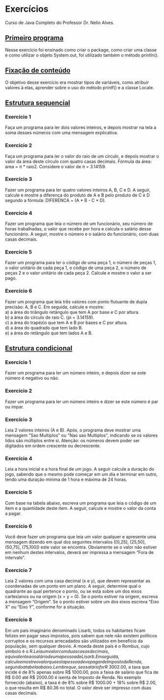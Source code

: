 # Exercícios
Curso de Java Completo do Professor Dr. Nelio Alves.

## <a href="https://github.com/carolinergb/exercicios-java/tree/master/src/primeiro_programa">Primeiro programa</a>
Nesse exercício foi ensinado como criar o package, como criar uma classe e como utilizar o objeto System.out, foi utilizado também o método println().

## <a href="https://github.com/carolinergb/exercicios-java/tree/master/src/exercicio_fixacao">Fixação de conteúdo</a>
O objetivo desse exercício era mostrar tipos de variáveis, como atribuir valores à elas, aprender sobre o uso do método printf() e a classe Locale.

## <a href="https://github.com/carolinergb/exercicios-java/tree/master/src/estrutura_sequencial">Estrutura sequencial</a>
### Exercício 1  <br />
Faça um programa para ler dois valores inteiros, e depois mostrar na tela a soma desses números com uma mensagem explicativa. 

### Exercício 2  <br />
Faça um programa para ler o valor do raio de um círculo, e depois mostrar o valor da área deste círculo com quatro casas decimais. Fórmula da área: area = π * raio2. Considere o valor de π = 3.14159.

### Exercício 3  <br />
Fazer um programa para ler quatro valores inteiros A, B, C e D. A seguir, calcule e mostre a diferença do produto de A e B pelo produto de C e D segundo a fórmula: DIFERENCA = (A * B - C * D).

### Exercício 4  <br />
Fazer um programa que leia o número de um funcionário, seu número de horas trabalhadas, o valor que recebe por hora e calcula o salário desse funcionário. A seguir, mostre o número e o salário do funcionário, com duas casas decimais.

### Exercício 5  <br />
Fazer um programa para ler o código de uma peça 1, o número de peças 1, o valor unitário de cada peça 1, o código de uma peça 2, o número de peças 2 e o valor unitário de cada peça 2. Calcule e mostre o valor a ser pago.

### Exercício 6  <br />
Fazer um programa que leia três valores com ponto flutuante de dupla precisão: A, B e C. Em seguida, calcule e mostre: <br />
a) a área do triângulo retângulo que tem A por base e C por altura. <br />
b) a área do círculo de raio C. (pi = 3.14159). <br />
c) a área do trapézio que tem A e B por bases e C por altura. <br />
d) a área do quadrado que tem lado B. <br />
e) a área do retângulo que tem lados A e B.

## <a href="https://github.com/carolinergb/exercicios-java/tree/master/src/estrutura_condicional">Estrutura condicional</a>

### Exercício 1  <br />
Fazer um programa para ler um número inteiro, e depois dizer se este número é negativo ou não.

### Exercício 2  <br />
Fazer um programa para ler um número inteiro e dizer se este número é par ou ímpar.

### Exercício 3  <br />
Leia 2 valores inteiros (A e B). Após, o programa deve mostrar uma mensagem "Sao Multiplos" ou "Nao sao Multiplos", indicando se os valores lidos são múltiplos entre si. Atenção: os números devem poder ser digitados em ordem crescente ou decrescente.

### Exercício 4  <br />
Leia a hora inicial e a hora final de um jogo. A seguir calcule a duração do jogo, sabendo que o mesmo pode começar em um dia e terminar em outro, tendo uma duração mínima de 1 hora e máxima de 24 horas.

### Exercício 5  <br />
Com base na tabela abaixo, escreva um programa que leia o código de um item e a quantidade deste item. A seguir, calcule e mostre o valor da conta a pagar.

### Exercício 6  <br />
Você deve fazer um programa que leia um valor qualquer e apresente uma mensagem dizendo em qual dos seguintes intervalos ([0,25], (25,50], (50,75], (75,100]) este valor se encontra. Obviamente se o valor não estiver em nenhum destes intervalos, deverá ser impressa a mensagem “Fora de intervalo”.

### Exercício 7  <br />
Leia 2 valores com uma casa decimal (x e y), que devem representar as coordenadas de um ponto em um plano. A seguir, determine qual o quadrante ao qual pertence o ponto, ou se está sobre um dos eixos cartesianos ou na origem (x = y = 0). Se o ponto estiver na origem, escreva a mensagem “Origem”. Se o ponto estiver sobre um dos eixos escreva “Eixo X” ou “Eixo Y”, conforme for a situação.

### Exercício 8  <br />
Em um país imaginário denominado Lisarb, todos os habitantes ficam felizes em pagar seus impostos, pois sabem que nele não existem políticos corruptos e os recursos arrecadados são utilizados em benefício da população, sem qualquer desvio. A moeda deste país é o Rombus, cujo símbolo é o R$. Leia um valor com duas casas decimais, equivalente ao salário de uma pessoa de Lisarb. Em seguida, calcule e mostre o valor que esta pessoa deve pagar de Imposto de Renda, segundo a tabela abaixo. Lembre que, se o salário for R$ 3002.00, a taxa que incide é de 8% apenas sobre R$ 1000.00, pois a faixa de salário que fica de R$ 0.00 até R$ 2000.00 é isenta de Imposto de Renda. No exemplo fornecido (abaixo), a taxa é de 8% sobre R$ 1000.00 + 18% sobre R$ 2.00, o que resulta em R$ 80.36 no total. O valor deve ser impresso com duas casas decimais.
